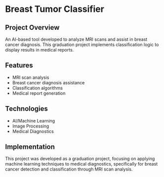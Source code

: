 # Breast Tumor Classifier

## Project Overview
An AI-based tool developed to analyze MRI scans and assist in breast cancer diagnosis. This graduation project implements classification logic to display results in medical reports.

## Features
- MRI scan analysis
- Breast cancer diagnosis assistance
- Classification algorithms
- Medical report generation

## Technologies
- AI/Machine Learning
- Image Processing
- Medical Diagnostics

## Implementation
This project was developed as a graduation project, focusing on applying machine learning techniques to medical diagnostics, specifically for breast cancer detection and classification through MRI scan analysis.
